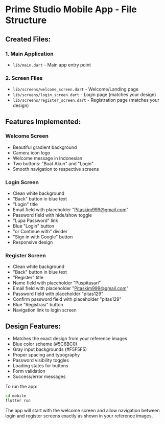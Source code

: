 # Prime Studio Mobile App - File Structure

## Created Files:

### 1. Main Application

- `lib/main.dart` - Main app entry point

### 2. Screen Files

- `lib/screens/welcome_screen.dart` - Welcome/Landing page
- `lib/screens/login_screen.dart` - Login page (matches your design)
- `lib/screens/register_screen.dart` - Registration page (matches your design)

## Features Implemented:

### Welcome Screen

- Beautiful gradient background
- Camera icon logo
- Welcome message in Indonesian
- Two buttons: "Buat Akun" and "Login"
- Smooth navigation to respective screens

### Login Screen

- Clean white background
- "Back" button in blue text
- "Login" title
- Email field with placeholder "Pitaskim999@gmail.com"
- Password field with hide/show toggle
- "Lupa Password" link
- Blue "Login" button
- "or Continue with" divider
- "Sign in with Google" button
- Responsive design

### Register Screen

- Clean white background
- "Back" button in blue text
- "Register" title
- Name field with placeholder "Puspitasari"
- Email field with placeholder "Pitaskim999@gmail.com"
- Password field with placeholder "pitas129"
- Confirm password field with placeholder "pitas129"
- Blue "Registrasi" button
- Navigation link to login screen

## Design Features:

- Matches the exact design from your reference images
- Blue color scheme (#5C6BC0)
- Gray input backgrounds (#F5F5F5)
- Proper spacing and typography
- Password visibility toggles
- Loading states for buttons
- Form validation
- Success/error messages

To run the app:

```bash
cd mobile
flutter run
```

The app will start with the welcome screen and allow navigation between login and register screens exactly as shown in your reference images.
